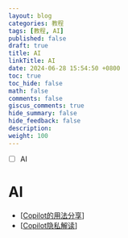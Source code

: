 ```yaml
---
layout: blog
categories: 教程
tags: [教程, AI]
published: false
draft: true
title: AI
linkTitle: AI
date: 2024-06-28 15:54:50 +0800
toc: true
toc_hide: false
math: false
comments: false
giscus_comments: true
hide_summary: false
hide_feedback: false
description: 
weight: 100
---
```


- [ ] AI

# AI

- [[Copilot的用法分享]]
- [[Copilot隐私解读]]

[//begin]: # "Autogenerated link references for markdown compatibility"
[Copilot的用法分享]: Copilot%E7%9A%84%E7%94%A8%E6%B3%95%E5%88%86%E4%BA%AB "Copilot的用法分享"
[Copilot隐私解读]: Copilot%E9%9A%90%E7%A7%81%E8%A7%A3%E8%AF%BB "Copilot隐私解读"
[//end]: # "Autogenerated link references"